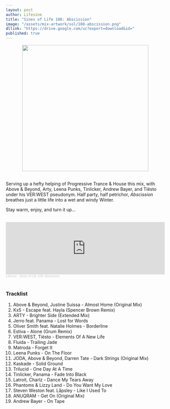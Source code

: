 ```yaml
---
layout: post
author: Lifesine
title: "Sines of Life 108: Abscission"
image: "/assets/mix-artwork/sol/108-abscission.png"
dllink: "https://drive.google.com/uc?export=download&id="
published: true
---
```


<div style="text-align:center"><img src="{{ page.image }}" width="400px" height="auto" /></div>
<br>

Serving up a hefty helping of Progressive Trance & House this mix, with Above & Beyond, Arty, Leena Punks, Tinlicker, Andrew Bayer, and Tiësto under his VER:WEST pseudonym. Half party, half petrichor, _Abscission_ breathes just a little life into a wet and windy Winter.

Stay warm, enjoy, and turn it up...

<br>

<iframe width="100%" height="166" scrolling="no" frameborder="no" allow="autoplay" src="https://w.soundcloud.com/player/?url=https%3A//api.soundcloud.com/tracks/1411131613&color=%23d0252c&auto_play=false&hide_related=false&show_comments=true&show_user=true&show_reposts=false&show_teaser=true"></iframe><div style="font-size: 10px; color: #cccccc;line-break: anywhere;word-break: normal;overflow: hidden;white-space: nowrap;text-overflow: ellipsis; font-family: Interstate,Lucida Grande,Lucida Sans Unicode,Lucida Sans,Garuda,Verdana,Tahoma,sans-serif;font-weight: 100;"><a href="https://soundcloud.com/lifesine" title="Lifesine" target="_blank" style="color: #cccccc; text-decoration: none;">Lifesine</a> · <a href="https://soundcloud.com/lifesine/sines-of-life-108-abscission" title="Sines of Life 108: Abscission" target="_blank" style="color: #cccccc; text-decoration: none;">Sines of Life 108: Abscission</a></div>

<br>

### Tracklist

01. Above & Beyond, Justine Suissa - Almost Home (Original Mix)
02. Kx5 - Escape feat. Hayla (Spencer Brown Remix)
03. ARTY - Brighter Side (Extended Mix)
04. Jerro feat. Panama - Lost for Words
05. Oliver Smith feat. Natalie Holmes - Borderline
06. Estiva - Alone (Grum Remix)
07. VER:WEST, Tiësto - Elements Of A New Life
08. Fluida - Trailing Jade
09. Matroda - Forget It
10. Leena Punks - On The Floor
11. JODA, Above & Beyond, Darren Tate - Dark Strings (Original Mix)
12. Kaskade - Solid Ground
13. Trilucid - One Day At A Time
14. Tinlicker, Panama - Fade Into Black
15. Latroit, Charlz - Dance My Tears Away
16. Phantoms & Lizzy Land - Do You Want My Love
17. Steven Weston feat. Låpsley - Like I Used To
18. ANUQRAM - Get On (Original Mix)
19. Andrew Bayer - On Tape

<br>